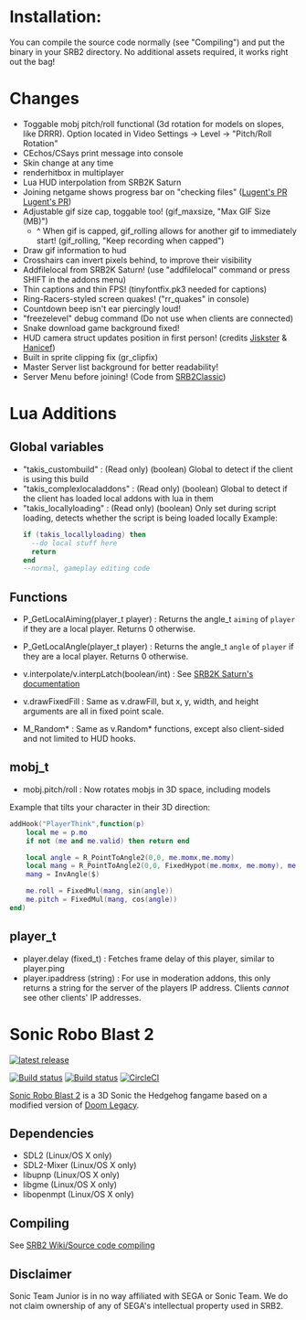 # Installation:
You can compile the source code normally (see "Compiling") and put the binary in your SRB2 directory. No additional assets required, it works right out the bag!

# Changes
- Toggable mobj pitch/roll functional (3d rotation for models on slopes, like DRRR). Option located in Video Settings -> Level -> "Pitch/Roll Rotation"
- CEchos/CSays print message into console
- Skin change at any time
- renderhitbox in multiplayer
- Lua HUD interpolation from SRB2K Saturn
- Joining netgame shows progress bar on "checking files" ([Lugent's PR](https://git.do.srb2.org/STJr/SRB2/-/merge_requests/2446) [Lugent's PR](https://git.do.srb2.org/STJr/SRB2/-/merge_requests/2556))
- Adjustable gif size cap, toggable too! (gif_maxsize, "Max GIF Size (MB)")
    - ^ When gif is capped, gif_rolling allows for another gif to immediately start! (gif_rolling, "Keep recording when capped")
- Draw gif information to hud
- Crosshairs can invert pixels behind, to improve their visibility
- Addfilelocal from SRB2K Saturn! (use "addfilelocal" command or press SHIFT in the addons menu)
- Thin captions and thin FPS! (tinyfontfix.pk3 needed for captions)
- Ring-Racers-styled screen quakes! ("rr_quakes" in console)
- Countdown beep isn't ear piercingly loud!
- "freezelevel" debug command (Do not use when clients are connected)
- Snake download game background fixed!
- HUD camera struct updates position in first person! (credits [Jiskster](https://git.do.srb2.org/STJr/SRB2/-/merge_requests/2629) & [Hanicef](https://git.do.srb2.org/Hanicef/SRB2Classic/-/commit/681bd160f5be3925a97d798d00e67b32a8c1df71))
- Built in sprite clipping fix (gr_clipfix)
- Master Server list background for better readability!
- Server Menu before joining! (Code from [SRB2Classic](https://git.do.srb2.org/Hanicef/SRB2Classic))

# Lua Additions

## Global variables
- "takis_custombuild" : (Read only) (boolean) Global to detect if the client is using this build
- "takis_complexlocaladdons" : (Read only) (boolean) Global to detect if the client has loaded local addons with lua in them
- "takis_locallyloading" : (Read only) (boolean) Only set during script loading, detects whether the script is being loaded locally
  Example:
  ```lua
  if (takis_locallyloading) then
    --do local stuff here
    return
  end
  --normal, gameplay editing code
  ```

## Functions
- P_GetLocalAiming(player_t player) : Returns the angle_t `aiming` of `player` if they are a local player. Returns 0 otherwise.
- P_GetLocalAngle(player_t player) : Returns the angle_t `angle` of `player` if they are a local player. Returns 0 otherwise.

- v.interpolate/v.interpLatch(boolean/int) : See [SRB2K Saturn's documentation](https://github.com/Indev450/SRB2Kart-Saturn/blob/Saturn/LUASTUFF.md)
- v.drawFixedFill : Same as v.drawFill, but x, y, width, and height arguments are all in fixed point scale.

- M_Random* : Same as v.Random* functions, except also client-sided and not limited to HUD hooks.

## mobj_t
- mobj.pitch/roll : Now rotates mobjs in 3D space, including models

Example that tilts your character in their 3D direction:
```lua
addHook("PlayerThink",function(p)
    local me = p.mo
    if not (me and me.valid) then return end

    local angle = R_PointToAngle2(0,0, me.momx,me.momy)
    local mang = R_PointToAngle2(0,0, FixedHypot(me.momx, me.momy), me.momz)
    mang = InvAngle($)

    me.roll = FixedMul(mang, sin(angle))
    me.pitch = FixedMul(mang, cos(angle))
end)
```

## player_t
- player.delay (fixed_t) : Fetches frame delay of this player, similar to player.ping
- player.ipaddress (string) : For use in moderation addons, this only returns a string for the server of the players IP address. Clients _cannot_ see other clients' IP addresses.

# Sonic Robo Blast 2
[![latest release](https://badgen.net/github/release/STJr/SRB2/stable)](https://github.com/STJr/SRB2/releases/latest)

[![Build status](https://ci.appveyor.com/api/projects/status/399d4hcw9yy7hg2y?svg=true)](https://ci.appveyor.com/project/STJr/srb2)
[![Build status](https://travis-ci.org/STJr/SRB2.svg?branch=master)](https://travis-ci.org/STJr/SRB2)
[![CircleCI](https://circleci.com/gh/STJr/SRB2/tree/master.svg?style=svg)](https://circleci.com/gh/STJr/SRB2/tree/master)

[Sonic Robo Blast 2](https://srb2.org/) is a 3D Sonic the Hedgehog fangame based on a modified version of [Doom Legacy](http://doomlegacy.sourceforge.net/).

## Dependencies
- SDL2 (Linux/OS X only)
- SDL2-Mixer (Linux/OS X only)
- libupnp (Linux/OS X only)
- libgme (Linux/OS X only)
- libopenmpt (Linux/OS X only)

## Compiling

See [SRB2 Wiki/Source code compiling](http://wiki.srb2.org/wiki/Source_code_compiling)

## Disclaimer
Sonic Team Junior is in no way affiliated with SEGA or Sonic Team. We do not claim ownership of any of SEGA's intellectual property used in SRB2.
